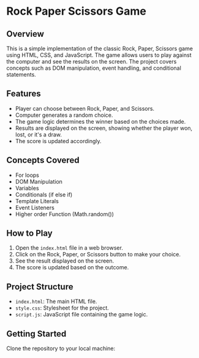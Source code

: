 # Rock Paper Scissors Game

## Overview

This is a simple implementation of the classic Rock, Paper, Scissors game using HTML, CSS, and JavaScript. The game allows users to play against the computer and see the results on the screen. The project covers concepts such as DOM manipulation, event handling, and conditional statements.

## Features

- Player can choose between Rock, Paper, and Scissors.
- Computer generates a random choice.
- The game logic determines the winner based on the choices made.
- Results are displayed on the screen, showing whether the player won, lost, or it's a draw.
- The score is updated accordingly.

## Concepts Covered

- For loops
- DOM Manipulation
- Variables
- Conditionals (if else if)
- Template Literals
- Event Listeners
- Higher order Function (Math.random())

## How to Play

1. Open the `index.html` file in a web browser.
2. Click on the Rock, Paper, or Scissors button to make your choice.
3. See the result displayed on the screen.
4. The score is updated based on the outcome.

## Project Structure

- `index.html`: The main HTML file.
- `style.css`: Stylesheet for the project.
- `script.js`: JavaScript file containing the game logic.

## Getting Started

Clone the repository to your local machine:

```bash

